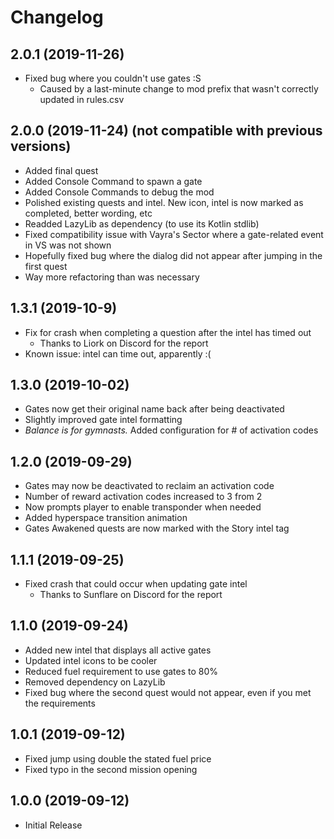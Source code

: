 # Changelog

## 2.0.1 (2019-11-26)

- Fixed bug where you couldn't use gates :S
    - Caused by a last-minute change to mod prefix that wasn't correctly updated in rules.csv

## 2.0.0 (2019-11-24) (not compatible with previous versions)

- Added final quest
- Added Console Command to spawn a gate
- Added Console Commands to debug the mod
- Polished existing quests and intel. New icon, intel is now marked as completed, better wording, etc
- Readded LazyLib as dependency (to use its Kotlin stdlib)
- Fixed compatibility issue with Vayra's Sector where a gate-related event in VS was not shown
- Hopefully fixed bug where the dialog did not appear after jumping in the first quest
- Way more refactoring than was necessary

## 1.3.1 (2019-10-9)

- Fix for crash when completing a question after the intel has timed out
    - Thanks to Liork on Discord for the report
- Known issue: intel can time out, apparently :(

## 1.3.0 (2019-10-02)

- Gates now get their original name back after being deactivated
- Slightly improved gate intel formatting
- _Balance is for gymnasts._ Added configuration for # of activation codes

## 1.2.0 (2019-09-29)

- Gates may now be deactivated to reclaim an activation code
- Number of reward activation codes increased to 3 from 2
- Now prompts player to enable transponder when needed
- Added hyperspace transition animation
- Gates Awakened quests are now marked with the Story intel tag

## 1.1.1 (2019-09-25)
- Fixed crash that could occur when updating gate intel 
    - Thanks to Sunflare on Discord for the report

## 1.1.0 (2019-09-24)

- Added new intel that displays all active gates
- Updated intel icons to be cooler
- Reduced fuel requirement to use gates to 80%
- Removed dependency on LazyLib
- Fixed bug where the second quest would not appear, even if you met the requirements

## 1.0.1 (2019-09-12)

- Fixed jump using double the stated fuel price
- Fixed typo in the second mission opening

## 1.0.0 (2019-09-12)

- Initial Release
